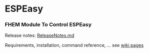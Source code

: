 # ESPEasy
### FHEM Module To Control ESPEasy


Release notes: [ReleaseNotes.md](ReleaseNotes.md)

Requirements, installation, command reference, ... see [wiki pages](https://github.com/ddtlabs/ESPEasy/wiki)

